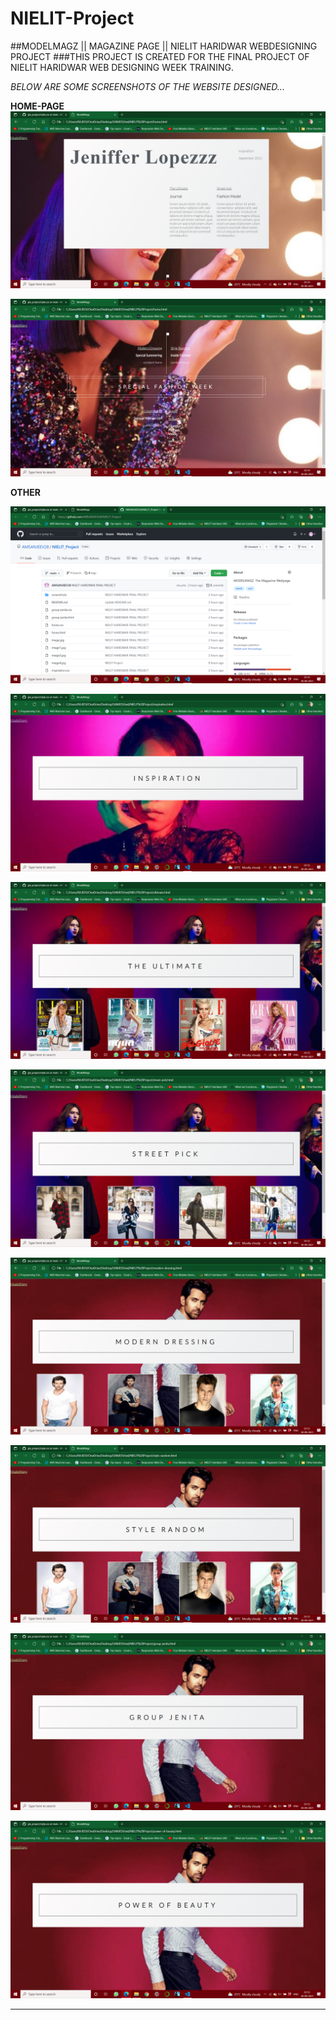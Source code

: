 # NIELIT-Project
##MODELMAGZ || MAGAZINE PAGE || NIELIT HARIDWAR WEBDESIGNING PROJECT
###THIS PROJECT IS CREATED FOR THE FINAL PROJECT OF NIELIT HARIDWAR WEB DESIGNING WEEK TRAINING.

*BELOW ARE SOME SCREENSHOTS OF THE WEBSITE DESIGNED...*


**HOME-PAGE**
![HOME-PAGE](https://github.com/AMSANJEEV28/NIELIT-Project/blob/main/screenshots/1.png)

![HOME-PAGE](https://github.com/AMSANJEEV28/NIELIT-Project/blob/main/screenshots/2.png)


**OTHER**

![OTHER](https://github.com/AMSANJEEV28/NIELIT-Project/blob/main/screenshots/3.png)

![OTHER](https://github.com/AMSANJEEV28/NIELIT-Project/blob/main/screenshots/4.png)

![OTHER](https://github.com/AMSANJEEV28/NIELIT-Project/blob/main/screenshots/5.png)

![OTHER](https://github.com/AMSANJEEV28/NIELIT-Project/blob/main/screenshots/6.png)

![OTHER](https://github.com/AMSANJEEV28/NIELIT-Project/blob/main/screenshots/7.png)

![OTHER](https://github.com/AMSANJEEV28/NIELIT-Project/blob/main/screenshots/8.png)

![OTHER](https://github.com/AMSANJEEV28/NIELIT-Project/blob/main/screenshots/9.png)

![OTHER](https://github.com/AMSANJEEV28/NIELIT-Project/blob/main/screenshots/10.png)

**************************************************************************************
